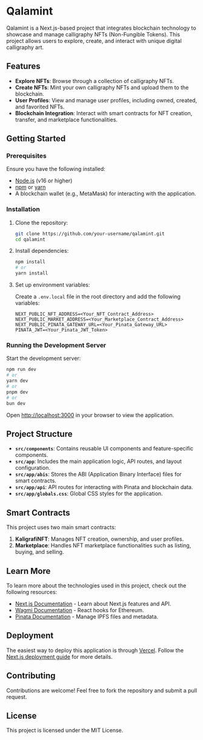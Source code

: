 # Qalamint

Qalamint is a Next.js-based project that integrates blockchain technology to showcase and manage calligraphy NFTs (Non-Fungible Tokens). This project allows users to explore, create, and interact with unique digital calligraphy art.

## Features

- **Explore NFTs**: Browse through a collection of calligraphy NFTs.
- **Create NFTs**: Mint your own calligraphy NFTs and upload them to the blockchain.
- **User Profiles**: View and manage user profiles, including owned, created, and favorited NFTs.
- **Blockchain Integration**: Interact with smart contracts for NFT creation, transfer, and marketplace functionalities.

## Getting Started

### Prerequisites

Ensure you have the following installed:

- [Node.js](https://nodejs.org/) (v16 or higher)
- [npm](https://www.npmjs.com/) or [yarn](https://yarnpkg.com/)
- A blockchain wallet (e.g., MetaMask) for interacting with the application.

### Installation

1. Clone the repository:

   ```bash
   git clone https://github.com/your-username/qalamint.git
   cd qalamint
   ```

2. Install dependencies:

   ```bash
   npm install
   # or
   yarn install
   ```

3. Set up environment variables:

   Create a `.env.local` file in the root directory and add the following variables:

   ```env
   NEXT_PUBLIC_NFT_ADDRESS=<Your_NFT_Contract_Address>
   NEXT_PUBLIC_MARKET_ADDRESS=<Your_Marketplace_Contract_Address>
   NEXT_PUBLIC_PINATA_GATEWAY_URL=<Your_Pinata_Gateway_URL>
   PINATA_JWT=<Your_Pinata_JWT_Token>
   ```

### Running the Development Server

Start the development server:

```bash
npm run dev
# or
yarn dev
# or
pnpm dev
# or
bun dev
```

Open [http://localhost:3000](http://localhost:3000) in your browser to view the application.

## Project Structure

- **`src/components`**: Contains reusable UI components and feature-specific components.
- **`src/app`**: Includes the main application logic, API routes, and layout configuration.
- **`src/app/abis`**: Stores the ABI (Application Binary Interface) files for smart contracts.
- **`src/app/api`**: API routes for interacting with Pinata and blockchain data.
- **`src/app/globals.css`**: Global CSS styles for the application.

## Smart Contracts

This project uses two main smart contracts:

1. **KaligrafiNFT**: Manages NFT creation, ownership, and user profiles.
2. **Marketplace**: Handles NFT marketplace functionalities such as listing, buying, and selling.

## Learn More

To learn more about the technologies used in this project, check out the following resources:

- [Next.js Documentation](https://nextjs.org/docs) - Learn about Next.js features and API.
- [Wagmi Documentation](https://wagmi.sh/) - React hooks for Ethereum.
- [Pinata Documentation](https://docs.pinata.cloud/) - Manage IPFS files and metadata.

## Deployment

The easiest way to deploy this application is through [Vercel](https://vercel.com/). Follow the [Next.js deployment guide](https://nextjs.org/docs/app/building-your-application/deploying) for more details.

## Contributing

Contributions are welcome! Feel free to fork the repository and submit a pull request.

## License

This project is licensed under the MIT License.
